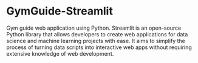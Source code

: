 # GymGuide-Streamlit
Gym guide web application using Python. Streamlit is an open-source Python library that allows developers to create web applications for data science and machine learning projects with ease. It aims to simplify the process of turning data scripts into interactive web apps without requiring extensive knowledge of web development. 
